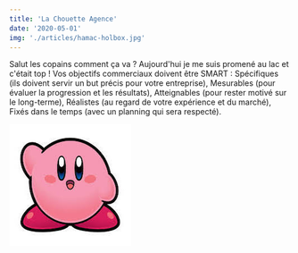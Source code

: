 ```yaml
---
title: 'La Chouette Agence'
date: '2020-05-01'
img: './articles/hamac-holbox.jpg'
---
```

Salut les copains comment ça va ?
Aujourd'hui je me suis promené au lac et c'était top !
Vos objectifs commerciaux doivent être SMART :
Spécifiques (ils doivent servir un but précis pour votre entreprise),
Mesurables (pour évaluer la progression et les résultats),
Atteignables (pour rester motivé sur le long-terme),
Réalistes (au regard de votre expérience et du marché),
Fixés dans le temps (avec un planning qui sera respecté).  

![Kirby](./kirby.jpeg)